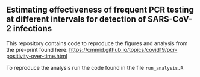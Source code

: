 ## Estimating effectiveness of frequent PCR testing at different intervals for detection of SARS-CoV-2 infections

This repository contains code to reproduce the figures and analysis from the pre-print found here: https://cmmid.github.io/topics/covid19/pcr-positivity-over-time.html 

To reproduce the analysis run the code found in the file `run_analysis.R`
